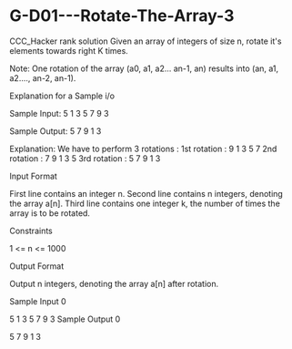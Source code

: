 # G-D01---Rotate-The-Array-3
CCC_Hacker rank solution
Given an array of integers of size n, rotate it's elements towards right K times.

Note: One rotation of the array (a0, a1, a2... an-1, an) results into (an, a1, a2...., an-2, an-1).

Explanation for a Sample i/o

Sample Input: 5 1 3 5 7 9 3

Sample Output: 5 7 9 1 3

Explanation: We have to perform 3 rotations : 1st rotation : 9 1 3 5 7 2nd rotation : 7 9 1 3 5 3rd rotation : 5 7 9 1 3

Input Format

First line contains an integer n. Second line contains n integers, denoting the array a[n]. Third line contains one integer k, the number of times the array is to be rotated.

Constraints

1 <= n <= 1000

Output Format

Output n integers, denoting the array a[n] after rotation.

Sample Input 0

5
1 3 5 7 9
3
Sample Output 0

5 7 9 1 3 
